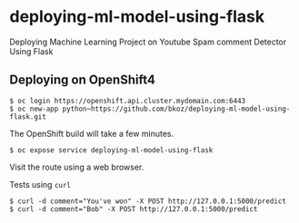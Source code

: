 # deploying-ml-model-using-flask
Deploying Machine Learning Project on Youtube Spam comment Detector Using Flask

## Deploying on OpenShift4

```
$ oc login https://openshift.api.cluster.mydomain.com:6443
$ oc new-app python~https://github.com/bkoz/deploying-ml-model-using-flask.git
```

The OpenShift build will take a few minutes.

```
$ oc expose service deploying-ml-model-using-flask
```

Visit the route using a web browser.

Tests using `curl`

```
$ curl -d comment="You've won" -X POST http://127.0.0.1:5000/predict
$ curl -d comment="Bob" -X POST http://127.0.0.1:5000/predict
```
